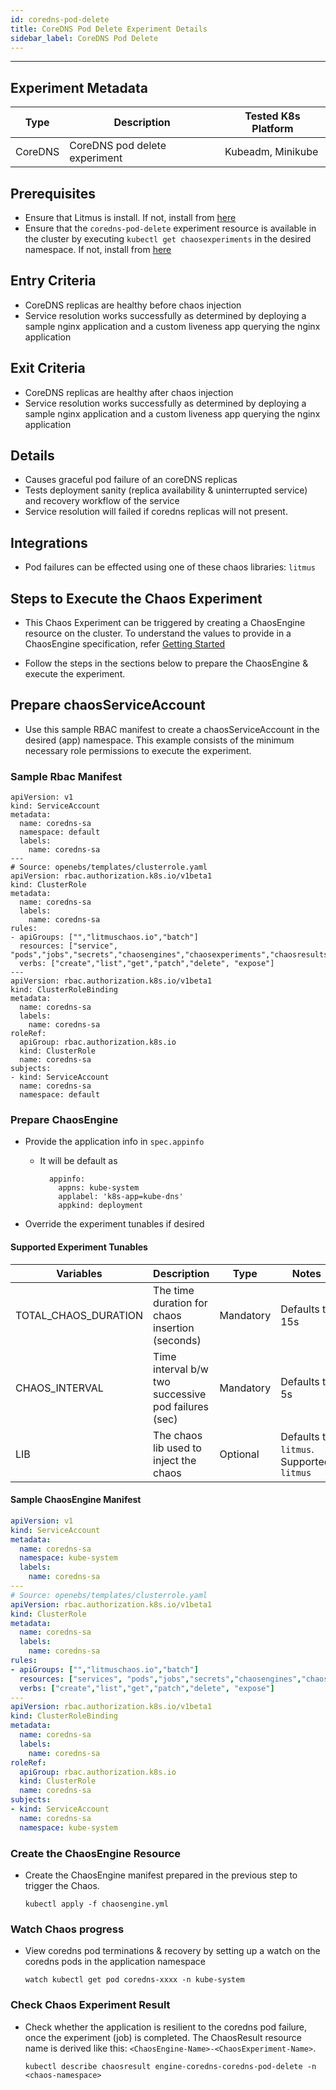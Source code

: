 ```yaml
---
id: coredns-pod-delete
title: CoreDNS Pod Delete Experiment Details
sidebar_label: CoreDNS Pod Delete
---
```

------

## Experiment Metadata

| Type      | Description              | Tested K8s Platform                                               |
| ----------| ------------------------ | ------------------------------------------------------------------|
| CoreDNS   | CoreDNS pod delete experiment | Kubeadm, Minikube  |

## Prerequisites
- Ensure that Litmus is install. If not, install from [here](https://docs.litmuschaos.io/docs/getstarted/)
- Ensure that the `coredns-pod-delete` experiment resource is available in the cluster by executing `kubectl get chaosexperiments` in the desired namespace. If not, install from [here](https://hub.litmuschaos.io/api/chaos?file=charts/coredns/coredns-pod-delete/experiment.yaml)

## Entry Criteria

- CoreDNS replicas are healthy before chaos injection
- Service resolution works successfully as determined by deploying a sample nginx application and a custom liveness app querying the nginx application

## Exit Criteria

- CoreDNS replicas are healthy after chaos injection
- Service resolution works successfully as determined by deploying a sample nginx application and a custom liveness app querying the nginx application

## Details

- Causes graceful pod failure of an coreDNS replicas
- Tests deployment sanity (replica availability & uninterrupted service) and recovery workflow of the service
- Service resolution will failed if coredns replicas will not present.

## Integrations

- Pod failures can be effected using one of these chaos libraries: `litmus`

## Steps to Execute the Chaos Experiment

- This Chaos Experiment can be triggered by creating a ChaosEngine resource on the cluster. To understand the values to provide in a ChaosEngine specification, refer [Getting Started](getstarted.md/#prepare-chaosengine)

- Follow the steps in the sections below to prepare the ChaosEngine & execute the experiment.

## Prepare chaosServiceAccount
- Use this sample RBAC manifest to create a chaosServiceAccount in the desired (app) namespace. This example consists of the minimum necessary role permissions to execute the experiment.

### Sample Rbac Manifest
```
apiVersion: v1
kind: ServiceAccount
metadata:
  name: coredns-sa
  namespace: default
  labels:
    name: coredns-sa
---
# Source: openebs/templates/clusterrole.yaml
apiVersion: rbac.authorization.k8s.io/v1beta1
kind: ClusterRole
metadata:
  name: coredns-sa
  labels:
    name: coredns-sa
rules:
- apiGroups: ["","litmuschaos.io","batch"]
  resources: ["service", "pods","jobs","secrets","chaosengines","chaosexperiments","chaosresults"]
  verbs: ["create","list","get","patch","delete", "expose"]
---
apiVersion: rbac.authorization.k8s.io/v1beta1
kind: ClusterRoleBinding
metadata:
  name: coredns-sa
  labels:
    name: coredns-sa
roleRef:
  apiGroup: rbac.authorization.k8s.io
  kind: ClusterRole
  name: coredns-sa
subjects:
- kind: ServiceAccount
  name: coredns-sa
  namespace: default
```

### Prepare ChaosEngine

- Provide the application info in `spec.appinfo`
  - It will be default as
    ```
      appinfo:
        appns: kube-system
        applabel: 'k8s-app=kube-dns'
        appkind: deployment
    ```

- Override the experiment tunables if desired

#### Supported Experiment Tunables

| Variables             | Description                                                  | Type      | Notes                                                      |
| ----------------------| ------------------------------------------------------------ |-----------|------------------------------------------------------------|
| TOTAL_CHAOS_DURATION  | The time duration for chaos insertion (seconds)              | Mandatory  | Defaults to 15s                                            |
| CHAOS_INTERVAL        | Time interval b/w two successive pod failures (sec)          | Mandatory  | Defaults to 5s                                             |
| LIB                   | The chaos lib used to inject the chaos                       | Optional   | Defaults to `litmus`. Supported: `litmus`                  |

#### Sample ChaosEngine Manifest

```yaml
apiVersion: v1
kind: ServiceAccount
metadata:
  name: coredns-sa
  namespace: kube-system
  labels:
    name: coredns-sa
---
# Source: openebs/templates/clusterrole.yaml
apiVersion: rbac.authorization.k8s.io/v1beta1
kind: ClusterRole
metadata:
  name: coredns-sa
  labels:
    name: coredns-sa
rules:
- apiGroups: ["","litmuschaos.io","batch"]
  resources: ["services", "pods","jobs","secrets","chaosengines","chaosexperiments","chaosresults"]
  verbs: ["create","list","get","patch","delete", "expose"]
---
apiVersion: rbac.authorization.k8s.io/v1beta1
kind: ClusterRoleBinding
metadata:
  name: coredns-sa
  labels:
    name: coredns-sa
roleRef:
  apiGroup: rbac.authorization.k8s.io
  kind: ClusterRole
  name: coredns-sa
subjects:
- kind: ServiceAccount
  name: coredns-sa
  namespace: kube-system
```

### Create the ChaosEngine Resource

- Create the ChaosEngine manifest prepared in the previous step to trigger the Chaos.

  `kubectl apply -f chaosengine.yml`

### Watch Chaos progress

- View coredns pod terminations & recovery by setting up a watch on the coredns pods in the application namespace

  `watch kubectl get pod coredns-xxxx -n kube-system` 

### Check Chaos Experiment Result

- Check whether the application is resilient to the coredns pod failure, once the experiment (job) is completed. The ChaosResult resource name is derived like this: `<ChaosEngine-Name>-<ChaosExperiment-Name>`.

  `kubectl describe chaosresult engine-coredns-coredns-pod-delete -n <chaos-namespace>`
